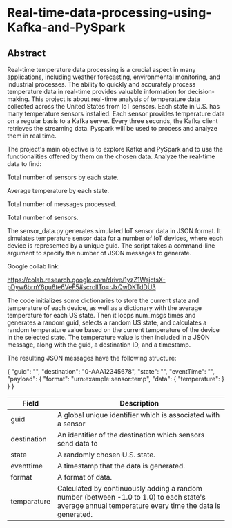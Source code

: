 # Real-time-data-processing-using-Kafka-and-PySpark

## Abstract

Real-time temperature data processing is a crucial aspect in many applications, including weather forecasting, environmental monitoring, and industrial processes. The ability to quickly and accurately process temperature data in real-time provides valuable information for decision-making. This project is about real-time analysis of temperature data collected across the United States from IoT sensors. Each state in U.S. has many temperature sensors installed. Each sensor provides temperature data on a regular basis to a Kafka server. Every three seconds, the Kafka client retrieves the streaming data. Pyspark will be used to process and analyze them in real time.


The project's main objective is to explore Kafka and PySpark and to use the functionalities offered by them on the chosen data. Analyze the real-time data to find:

Total number of sensors by each state.

Average temperature by each state.

Total number of messages processed.

Total number of sensors.




The sensor_data.py generates simulated IoT sensor data in JSON format. It simulates temperature sensor data for a number of IoT devices, where each device is represented by a unique guid. The script takes a command-line argument to specify the number of JSON messages to generate.


Google collab link:

https://colab.research.google.com/drive/1yzZ1WsjctsX-pDyw6brnY6pu6te6VeF5#scrollTo=rJxQwDKTdDU3


The code initializes some dictionaries to store the current state and temperature of each device, as well as a dictionary with the average temperature for each US state. Then it loops num_msgs times and generates a random guid, selects a random US state, and calculates a random temperature value based on the current temperature of the device in the selected state. The temperature value is then included in a JSON message, along with the guid, a destination ID, and a timestamp.


The resulting JSON messages have the following structure:

{ "guid": "", "destination": "0-AAA12345678", "state": "", "eventTime": "", "payload": { "format": "urn:example:sensor:temp", "data": { "temperature": } } }



| Field | Description | 
| --- |--- |
| guid | A global unique identifier which is associated with a sensor | 
| destination | An identifier of the destination which sensors send data to |
| state | A randomly chosen U.S. state. |
| eventtime | A timestamp that the data is generated. |
| format | A format of data. |
| temparature | Calculated by continuously adding a random number (between -1.0 to 1.0) to each state's average annual temperature every time the data is generated. |
